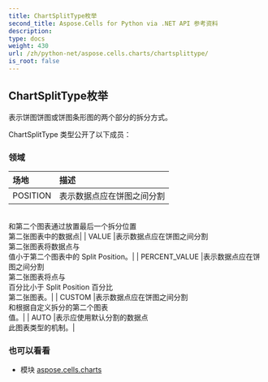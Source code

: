 ```yaml
---
title: ChartSplitType枚举
second_title: Aspose.Cells for Python via .NET API 参考资料
description:
type: docs
weight: 430
url: /zh/python-net/aspose.cells.charts/chartsplittype/
is_root: false
---
```

## ChartSplitType枚举
表示饼图饼图或饼图条形图的两个部分的拆分方式。



ChartSplitType 类型公开了以下成员：

### 领域
|场地|描述|
| :- | :- |
| POSITION |表示数据点应在饼图之间分割<br/>和第二个图表通过放置最后一个拆分位置<br/>第二张图表中的数据点|
| VALUE |表示数据点应在饼图之间分割<br/>第二张图表将数据点与<br/>值小于第二个图表中的 Split Position。|
| PERCENT_VALUE |表示数据点应在饼图之间分割<br/>第二张图表将点与<br/>百分比小于 Split Position 百分比<br/>第二张图表。|
| CUSTOM |表示数据点应在饼图之间分割<br/>和根据自定义拆分的第二个图表<br/>值。|
| AUTO |表示应使用默认分割的数据点<br/>此图表类型的机制。|



### 也可以看看
* 模块 [aspose.cells.charts](..)
